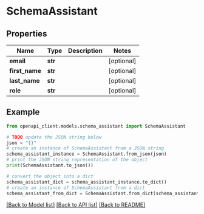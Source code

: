 # SchemaAssistant


## Properties

Name | Type | Description | Notes
------------ | ------------- | ------------- | -------------
**email** | **str** |  | [optional] 
**first_name** | **str** |  | [optional] 
**last_name** | **str** |  | [optional] 
**role** | **str** |  | [optional] 

## Example

```python
from openapi_client.models.schema_assistant import SchemaAssistant

# TODO update the JSON string below
json = "{}"
# create an instance of SchemaAssistant from a JSON string
schema_assistant_instance = SchemaAssistant.from_json(json)
# print the JSON string representation of the object
print(SchemaAssistant.to_json())

# convert the object into a dict
schema_assistant_dict = schema_assistant_instance.to_dict()
# create an instance of SchemaAssistant from a dict
schema_assistant_from_dict = SchemaAssistant.from_dict(schema_assistant_dict)
```
[[Back to Model list]](../README.md#documentation-for-models) [[Back to API list]](../README.md#documentation-for-api-endpoints) [[Back to README]](../README.md)


